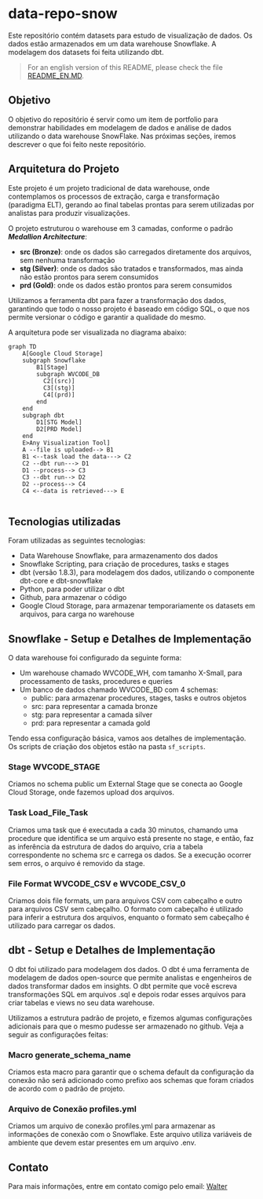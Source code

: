 # data-repo-snow

Este repositório contém datasets para estudo de visualização de dados. Os dados estão armazenados em um data warehouse Snowflake. A modelagem dos datasets foi feita utilizando dbt. 

> For an english version of this README, please check the file [README_EN.MD](README_EN.MD).


## Objetivo

O objetivo do repositório é servir como um item de portfolio para demonstrar habilidades em modelagem de dados e análise de dados utilizando o data warehouse SnowFlake. Nas próximas seções, iremos descrever o que foi feito neste repositório.

## Arquitetura do Projeto

Este projeto é um projeto tradicional de data warehouse, onde contemplamos os processos de extração, carga e transformação (paradigma ELT), gerando ao final tabelas prontas para serem utilizadas por analistas para produzir visualizações. 

O projeto estruturou o warehouse em 3 camadas, conforme o padrão ***Medallion Architecture***:
- **src (Bronze)**: onde os dados são carregados diretamente dos arquivos, sem nenhuma transformação
- **stg (Silver)**: onde os dados são tratados e transformados, mas ainda não estão prontos para serem consumidos
- **prd (Gold)**: onde os dados estão prontos para serem consumidos

Utilizamos a ferramenta dbt para fazer a transformação dos dados, garantindo que todo o nosso projeto é baseado em código SQL, o que nos permite versionar o código e garantir a qualidade do mesmo.

A arquitetura pode ser visualizada no diagrama abaixo:


```mermaid
graph TD
    A[Google Cloud Storage]
    subgraph Snowflake
        B1[Stage]
        subgraph WVCODE_DB
          C2[(src)]
          C3[(stg)]
          C4[(prd)]
        end
    end
    subgraph dbt
        D1[STG Model]
        D2[PRD Model]
    end
    E>Any Visualization Tool]
    A --file is uploaded--> B1
    B1 <--task load the data---> C2
    C2 --dbt run---> D1
    D1 --process--> C3
    C3 --dbt run--> D2
    D2 --process--> C4
    C4 <--data is retrieved---> E
  
```


## Tecnologias utilizadas

Foram utilizadas as seguintes tecnologias:
- Data Warehouse Snowflake, para armazenamento dos dados
- Snowflake Scripting, para criação de procedures, tasks e stages
- dbt (versão 1.8.3), para modelagem dos dados, utilizando o componente dbt-core e dbt-snowflake
- Python, para poder utilizar o dbt
- Github, para armazenar o código
- Google Cloud Storage, para armazenar temporariamente os datasets em arquivos, para carga no warehouse

## Snowflake - Setup e Detalhes de Implementação

O data warehouse foi configurado da seguinte forma:
- Um warehouse chamado WVCODE_WH, com tamanho X-Small, para processamento de tasks, procedures e queries
- Um banco de dados chamado WVCODE_BD com 4 schemas:
  - public: para armazenar procedures, stages, tasks e outros objetos
  - src: para representar a camada bronze
  - stg: para representar a camada silver
  - prd: para representar a camada gold

Tendo essa configuração básica, vamos aos detalhes de implementação. Os scripts de criação dos objetos estão na pasta `sf_scripts`.

### Stage WVCODE_STAGE

Criamos no schema public um External Stage que se conecta ao Google Cloud Storage, onde fazemos upload dos arquivos.

### Task Load_File_Task

Criamos uma task que é executada a cada 30 minutos, chamando uma procedure que identifica se um arquivo está presente no stage, e então, faz as inferência da estrutura de dados do arquivo, cria a tabela correspondente no schema src e carrega os dados. Se a execução ocorrer sem erros, o arquivo é removido da stage.

### File Format WVCODE_CSV e WVCODE_CSV_0

Criamos dois file formats, um para arquivos CSV com cabeçalho e outro para arquivos CSV sem cabeçalho. O formato com cabeçalho é utilizado para inferir a estrutura dos arquivos, enquanto o formato sem cabeçalho é utilizado para carregar os dados.

## dbt - Setup e Detalhes de Implementação

O dbt foi utilizado para modelagem dos dados. O dbt é uma ferramenta de modelagem de dados open-source que permite analistas e engenheiros de dados transformar dados em insights. O dbt permite que você escreva transformações SQL em arquivos .sql e depois rodar esses arquivos para criar tabelas e views no seu data warehouse.

Utilizamos a estrutura padrão de projeto, e fizemos algumas configurações adicionais para que o mesmo pudesse ser armazenado no github. Veja a seguir as configurações feitas:

### Macro generate_schema_name

Criamos esta macro para garantir que o schema default da configuração da conexão não será adicionado como prefixo aos schemas que foram criados de acordo com o padrão de projeto.

### Arquivo de Conexão profiles.yml

Criamos um arquivo de conexão profiles.yml para armazenar as informações de conexão com o Snowflake. Este arquivo utiliza variáveis de ambiente que devem estar presentes em um arquivo .env.


## Contato

Para mais informações, entre em contato comigo pelo email: [Walter](mailto:wpcortes@gmail.com)